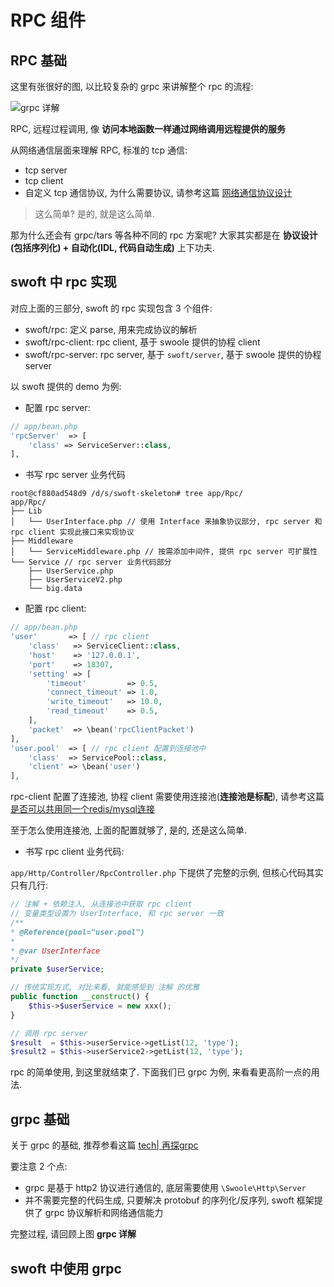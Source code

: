 # RPC 组件

## RPC 基础

这里有张很好的图, 以比较复杂的 grpc 来讲解整个 rpc 的流程:

![grpc 详解](http://qiniu.daydaygo.top/20190520103806.png)

RPC, 远程过程调用, 像 **访问本地函数一样通过网络调用远程提供的服务**

从网络通信层面来理解 RPC, 标准的 tcp 通信:
- tcp server
- tcp client
- 自定义 tcp 通信协议, 为什么需要协议, 请参考这篇 [网络通信协议设计](https://wiki.swoole.com/wiki/page/484.html)

> 这么简单? 是的, 就是这么简单.

那为什么还会有 grpc/tars 等各种不同的 rpc 方案呢? 大家其实都是在 **协议设计(包括序列化) + 自动化(IDL, 代码自动生成)** 上下功夫.

## swoft 中 rpc 实现

对应上面的三部分, swoft 的 rpc 实现包含 3 个组件:
- swoft/rpc: 定义 parse, 用来完成协议的解析
- swoft/rpc-client: rpc client, 基于 swoole 提供的协程 client
- swoft/rpc-server: rpc server, 基于 `swoft/server`, 基于 swoole 提供的协程 server

以 swoft 提供的 demo 为例:

- 配置 rpc server:

```php
// app/bean.php
'rpcServer'  => [
    'class' => ServiceServer::class,
],
```

- 书写 rpc server 业务代码

```
root@cf880ad548d9 /d/s/swoft-skeleton# tree app/Rpc/
app/Rpc/
├── Lib
│   └── UserInterface.php // 使用 Interface 来抽象协议部分, rpc server 和 rpc client 实现此接口来实现协议
├── Middleware
│   └── ServiceMiddleware.php // 按需添加中间件, 提供 rpc server 可扩展性
└── Service // rpc server 业务代码部分
    ├── UserService.php
    ├── UserServiceV2.php
    └── big.data
```

- 配置 rpc client:

```php
// app/bean.php
'user'       => [ // rpc client
    'class'   => ServiceClient::class,
    'host'    => '127.0.0.1',
    'port'    => 18307,
    'setting' => [
        'timeout'         => 0.5,
        'connect_timeout' => 1.0,
        'write_timeout'   => 10.0,
        'read_timeout'    => 0.5,
    ],
    'packet'  => \bean('rpcClientPacket')
],
'user.pool'  => [ // rpc client 配置到连接池中
    'class'  => ServicePool::class,
    'client' => \bean('user')
],
```

rpc-client 配置了连接池, 协程 client 需要使用连接池(**连接池是标配**), 请参考这篇 [是否可以共用同一个redis/mysql连接](https://wiki.swoole.com/wiki/page/325.html)

至于怎么使用连接池, 上面的配置就够了, 是的, 还是这么简单.

- 书写 rpc client 业务代码:

`app/Http/Controller/RpcController.php` 下提供了完整的示例, 但核心代码其实只有几行:

```php
// 注解 + 依赖注入, 从连接池中获取 rpc client
// 变量类型设置为 UserInterface, 和 rpc server 一致
/**
* @Reference(pool="user.pool")
*
* @var UserInterface
*/
private $userService;

// 传统实现方式, 对比来看, 就能感受到 注解 的优雅
public function __construct() {
    $this->$userService = new xxx();
}

// 调用 rpc server
$result  = $this->userService->getList(12, 'type');
$result2 = $this->userService2->getList(12, 'type');
```

rpc 的简单使用, 到这里就结束了. 下面我们已 grpc 为例, 来看看更高阶一点的用法.

## grpc 基础

关于 grpc 的基础, 推荐参看这篇 [tech| 再探grpc](https://www.jianshu.com/p/f3221df39e6f)

要注意 2 个点:
- grpc 是基于 http2 协议进行通信的, 底层需要使用 `\Swoole\Http\Server`
- 并不需要完整的代码生成, 只要解决 protobuf 的序列化/反序列, swoft 框架提供了 grpc 协议解析和网络通信能力

完整过程, 请回顾上图 **grpc 详解**

## swoft 中使用 grpc